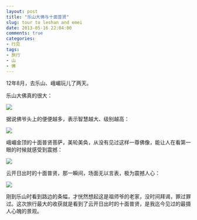 ```yaml
---
layout: post
title: "乐山大佛与十面普贤"
slug: tour to leshan and emei
date: 2013-05-16 22:04:00
comments: true
categories:
- 行见
tags:
- 旅行
- 山
- 佛
---
```

12年8月，去乐山、峨嵋玩儿了两天。

乐山大佛真的很大：

![](http://pic.yupoo.com/leninlee/CRHkdf2T/medium.jpg)

据说佛爷头上的便便越多，表示智慧越大、级别越高：

![](http://pic.yupoo.com/leninlee/CRHkdm6f/medium.jpg)

峨嵋金顶的十面普贤菩萨，美轮美奂，从没有见过这样一尊佛像，能让人在看第一眼的时候就感受到震撼：

![](http://pic.yupoo.com/leninlee/CRHkdPGq/medium.jpg)

云开日出时的十面普贤，那一瞬间，场面无以言表，极为震撼人心：

![](http://pic.yupoo.com/leninlee/CRHkexyO/medium.jpg)

刚到乐山时看到路边的条幅，才恍然想起这是祖师爷的老家，没时间拜谒，罪过罪过。这次旅行最大的收获就是看到了云开日出时的十面普贤，是我迄今见过的最摄人心魄的景观。

